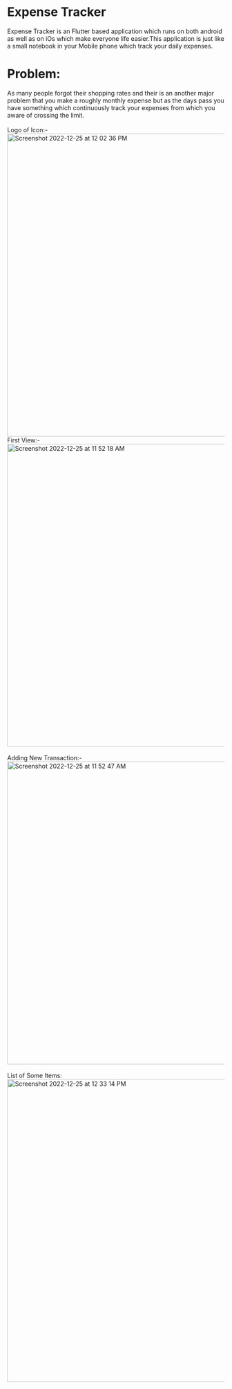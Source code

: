 # Expense Tracker 
Expense Tracker is an Flutter based application which runs on both android as well as on iOs which make everyone life easier.This application is just like a small notebook in your Mobile phone which track your daily expenses.
# Problem: 
As many people forgot their shopping rates and their is an another major problem that you make a roughly monthly expense but as the days pass you have something which continuously track your expenses from which you aware of crossing the limit.
<br>
<br>
Logo of Icon:-
<br>
<img width="700" alt="Screenshot 2022-12-25 at 12 02 36 PM" src="https://user-images.githubusercontent.com/76419786/209459138-e4959406-68da-49f0-a529-3a558a7df85a.png">
<br>
First View:-
<br>
<img width="700" alt="Screenshot 2022-12-25 at 11 52 18 AM" src="https://user-images.githubusercontent.com/76419786/209459154-736824e5-9c5c-49a4-aa2a-fc00e51e1f2d.png">
<br>
<br>
Adding New Transaction:-
<br>
<img width="700" alt="Screenshot 2022-12-25 at 11 52 47 AM" src="https://user-images.githubusercontent.com/76419786/209459173-5eef97ae-4f71-4eb4-8ab4-e7a4457b54ae.png">
<br>
<br>
List of Some Items:
<br>
<img width="700" alt="Screenshot 2022-12-25 at 12 33 14 PM" src="https://user-images.githubusercontent.com/76419786/209459639-3fb6fbe0-a31b-4514-82f2-6709ff03caf9.png">
